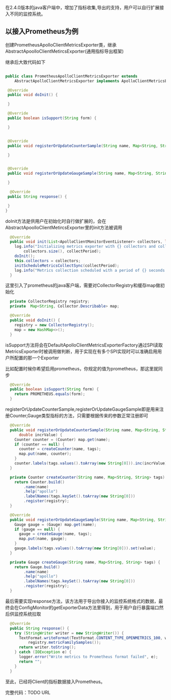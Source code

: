 在2.4.0版本的java客户端中，增加了指标收集,导出的支持，用户可以自行扩展接入不同的监控系统。

## 以接入Prometheus为例

创建PrometheusApolloClientMetricsExporter类，继承AbstractApoolloClientMetircsExporter(通用指标导出框架)

继承后大致代码如下

```java

public class PrometheusApolloClientMetricsExporter extends
    AbstractApolloClientMetricsExporter implements ApolloClientMetricsExporter {

 @Override
 public void doInit() {

 }

 @Override
 public boolean isSupport(String form) {

 }


 @Override
 public void registerOrUpdateCounterSample(String name, Map<String, String> tags, double incrValue) {

 }


 @Override
 public void registerOrUpdateGaugeSample(String name, Map<String, String> tags, double value) {

 }

  @Override
 public String response() {

 }
}

```

doInit方法是供用户在初始化时自行做扩展的，会在AbstractApoolloClientMetircsExporter里的init方法被调用

```java
  @Override
  public void init(List<ApolloClientMonitorEventListener> collectors, long collectPeriod) {
    log.info("Initializing metrics exporter with {} collectors and collect period of {} seconds.",
        collectors.size(), collectPeriod);
    doInit();
    this.collectors = collectors;
    initScheduleMetricsCollectSync(collectPeriod);
    log.info("Metrics collection scheduled with a period of {} seconds.", collectPeriod);
  }
```

这里引入了prometheus的java客户端，需要对CollectorRegistry和缓存map做初始化

```java
  private CollectorRegistry registry;
  private  Map<String, Collector.Describable> map;

  @Override
  public void doInit() {
    registry = new CollectorRegistry();
    map = new HashMap<>();
  }
```

isSupport方法将会在DefaultApolloClientMetricsExporterFactory通过SPI读取MetricsExporter时被调用做判断，用于实现在有多个SPI实现时可以准确启用用户所配置的那一个Exporter

比如配置时候你希望启用prometheus，你规定的值为prometheus，那这里就同步

```java
  @Override
  public boolean isSupport(String form) {
    return PROMETHEUS.equals(form);
  }
```

registerOrUpdateCounterSample,registerOrUpdateGaugeSample即是用来注册Counter,Gauge类型指标的方法，只需要根据传来的参数正常注册即可

```java
  @Override
  public void registerOrUpdateCounterSample(String name, Map<String, String> tags,
      double incrValue) {
    Counter counter = (Counter) map.get(name);
    if (counter == null) {
      counter = createCounter(name, tags);
      map.put(name, counter);
    }
    counter.labels(tags.values().toArray(new String[0])).inc(incrValue);
  }

  private Counter createCounter(String name, Map<String, String> tags) {
    return Counter.build()
        .name(name)
        .help("apollo")
        .labelNames(tags.keySet().toArray(new String[0]))
        .register(registry);
  }

  @Override
  public void registerOrUpdateGaugeSample(String name, Map<String, String> tags, double value) {
    Gauge gauge = (Gauge) map.get(name);
    if (gauge == null) {
      gauge = createGauge(name, tags);
      map.put(name, gauge);
    }
    gauge.labels(tags.values().toArray(new String[0])).set(value);
  }

  private Gauge createGauge(String name, Map<String, String> tags) {
    return Gauge.build()
        .name(name)
        .help("apollo")
        .labelNames(tags.keySet().toArray(new String[0]))
        .register(registry);
  }
```

最后需要实现response方法，该方法用于导出你接入的监控系统格式的数据，最终会在ConfigMonitor的getExporterData方法里得到，用于用户自行暴露端口然后供监控系统拉取

```java
  @Override
  public String response() {
    try (StringWriter writer = new StringWriter()) {
      TextFormat.writeFormat(TextFormat.CONTENT_TYPE_OPENMETRICS_100, writer,
          registry.metricFamilySamples());
      return writer.toString();
    } catch (IOException e) {
      logger.error("Write metrics to Prometheus format failed", e);
      return "";
    }
  }
```

至此，已经将Client的指标数据接入Prometheus。

完整代码：TODO URL